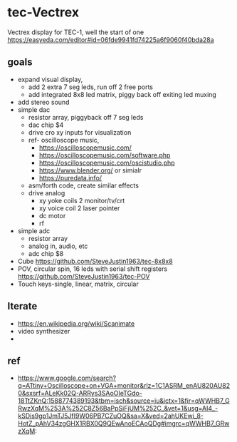 # tec-Vectrex
Vectrex display for TEC-1, well the start of one
https://easyeda.com/editor#id=06fde9941fd74225a6f9060f40bda28a


## goals
* expand visual display, 
  * add 2 extra 7 seg leds, run off 2 free ports
  * add integrated 8x8 led matrix, piggy back off exiting led muxing
* add stereo sound
* simple dac 
  * resistor array, piggyback off 7 seg leds
  * dac chip $4
  * drive cro xy inputs for visualization
  * ref- oscilloscope music, 
    * https://oscilloscopemusic.com/
    * https://oscilloscopemusic.com/software.php
    * https://oscilloscopemusic.com/oscistudio.php
    * https://www.blender.org/ or simialr
    * https://puredata.info/
  * asm/forth code, create similar effects
  * drive analog
    * xy yoke coils 2 monitor/tv/crt  
    * xy voice coil 2 laser pointer
    * dc motor
    * rf
* simple adc 
  * resistor array
  * analog in, audio, etc
  * adc chip $8
* Cube https://github.com/SteveJustin1963/tec-8x8x8
* POV, circular spin, 16 leds with serial shift registers https://github.com/SteveJustin1963/tec-POV
* Touch keys-single, linear, matrix, circular 

## Iterate
- https://en.wikipedia.org/wiki/Scanimate
- video synthesizer
- 

## ref

- https://www.google.com/search?q=ATtiny+Oscilloscope+on+VGA+monitor&rlz=1C1ASRM_enAU820AU820&sxsrf=ALeKk02Q-ARRys3SAoOIeTGdo-18TtZKnQ:1588774389193&tbm=isch&source=iu&ictx=1&fir=qWWHB7_GRwzXqM%253A%252C8Z56BaPpSiFjUM%252C_&vet=1&usg=AI4_-kSDis9gp1JmTJ5JfI9W06PB7CZuOQ&sa=X&ved=2ahUKEwi_8-HotZ_pAhV34zgGHX1RBX0Q9QEwAnoECAoQDg#imgrc=qWWHB7_GRwzXqM:
